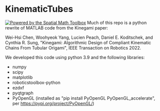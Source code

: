 # KinematicTubes
[![Powered by the Spatial Math Toolbox](https://github.com/bdaiinstitute/spatialmath-python/raw/master/.github/svg/sm_powered.min.svg)](https://github.com/bdaiinstitute/spatialmath-python)
Much of this repo is a python rewrite of MATLAB code from the Kinegami paper:

Wei-Hsi Chen, Woohyeok Yang, Lucien Peach, Daniel E. Koditschek, and Cynthia R. Sung,
"Kinegami: Algorithmic Design of Compliant Kinematic Chains From Tubular Origami",
IEEE Transaction on Robotics 2022.

We developed this code using python 3.9 and the following libraries:
- numpy
- scipy
- matplotlib
- roboticstoolbox-python
- ezdxf
- pyqtgraph
- PyOpenGL (installed as "pip install PyOpenGL PyOpenGL_accelerate", per https://pypi.org/project/PyOpenGL/)